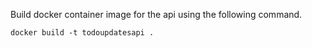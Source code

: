 Build docker container image for the api using the following command.
```
docker build -t todoupdatesapi .
```